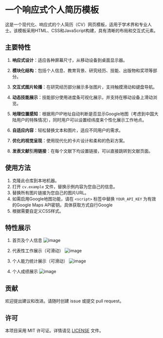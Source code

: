 # 一个响应式个人简历模板

这是一个现代化、响应式的个人简历（CV）网页模板，适用于学术界和专业人士。该模板采用HTML、CSS和JavaScript构建，具有清晰的布局和交互式元素。

## 主要特性

1. **响应式设计**：适应各种屏幕尺寸，从移动设备到桌面显示器。

2. **模块化结构**：包括个人信息、教育背景、研究经历、技能、出版物和奖项等部分。

3. **交互式图片轮播**：在研究经历部分展示多张图片，支持触摸滑动和键盘导航。

4. **动态技能展示**：技能部分使用进度条可视化展示，并支持在移动设备上滑动浏览。

5. **地理位置感知**：根据用户IP地址自动判断是否显示Google地图（考虑到中国大陆用户的特殊情况），同时用户可以设置经纬度来个性化展示工作地点。

6. **自适应内容**：轻松替换文本和图片，适应不同用户的需求。

7. **优化的视觉呈现**：使用现代化的卡片设计和柔和的色彩方案。

8. **发表文献引用链接**：在每个文献下均设置链接，可以直接跳转到文献页面。

## 使用方法

1. 克隆此仓库到本地机器。
2. 打开 `cv.example` 文件，替换示例内容为您自己的信息。
3. 替换所有图片链接为您自己的图片URL。
4. 如需启用Google地图功能，请在 `<script>` 标签中替换 `YOUR_API_KEY` 为有效的Google Maps API密钥。具体获取方式自行Google
5. 根据需要自定义CSS样式。

## 特性展示
1. 首页及个人信息
   ![image](https://github.com/user-attachments/assets/4ec6ccef-bf34-47bf-9cf9-6ba989a7588b)

2. 代表性工作展示（可滑动）
   ![image](https://github.com/user-attachments/assets/391534e5-6a4b-4101-bdb8-5645e3f60666)

3. 个人能力统计展示（可滑动）
   ![image](https://github.com/user-attachments/assets/62c08d9c-49f4-4bb0-88a3-4edde537a60b)

4. 个人成绩展示
   ![image](https://github.com/user-attachments/assets/dd704089-1709-41b5-b51e-0bd1a794fc89)


## 贡献

欢迎提出建议和改进。请随时创建 issue 或提交 pull request。

## 许可

本项目采用 MIT 许可证。详情请见 [LICENSE](LICENSE) 文件。
